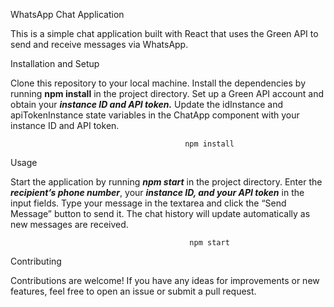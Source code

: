 WhatsApp Chat Application
                                  
This is a simple chat application built with React that uses the Green API to send and receive messages via WhatsApp.
                                   
                                   
                                   
                                   
Installation and Setup
                                                                                                  
Clone this repository to your local machine.
Install the dependencies by running ****npm install**** in the project directory.
Set up a Green API account and obtain your ***instance ID and API token.***
Update the idInstance and apiTokenInstance state variables in the ChatApp component with your instance ID and API token.
                                    
                                    
                                    
                                           npm install
Usage

Start the application by running ***npm start*** in the project directory.
Enter the ***recipient’s phone number***, your ***instance ID, and your API token*** in the input fields.
Type your message in the textarea and click the “Send Message” button to send it.
The chat history will update automatically as new messages are received.
                                   
                                   
                                   
                                            npm start
Contributing

Contributions are welcome! If you have any ideas for improvements or new features, feel free to open an issue or submit a pull request.
